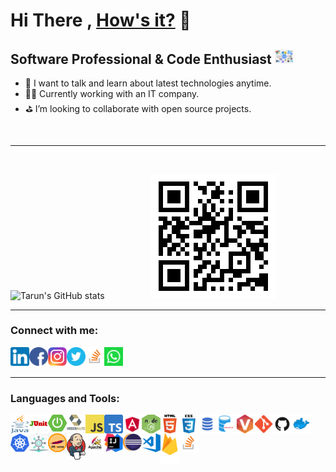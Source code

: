 # Hi There , [How's it?](https://tarun-verma.web.app) 👋

## Software Professional & Code Enthusiast  <img alt="fs" width="30px" src="./images/fullstack.png" />

- 💬 I want to talk and learn about latest technologies anytime.
- 🧑‍💻 Currently working with an IT company.
- ⛳ I’m looking to collaborate with open source projects.
<br/>

---
<br/>

![Tarun's GitHub stats](https://github-readme-stats.vercel.app/api?username=tarunve&theme=flag-india&show_icons=true)&nbsp;&nbsp;&nbsp;&nbsp;&nbsp;&nbsp;&nbsp;&nbsp;&nbsp;&nbsp;&nbsp;&nbsp;&nbsp;&nbsp;&nbsp;&nbsp;&nbsp;&nbsp;
![QR](./images/QR.png)

---

### Connect with me:

<a href="https://www.linkedin.com/in/tarun-verma-4782809a/">
    <img align="left" alt="linkedin" src="./images/linkedin.png" width="30px">
</a>
<a href="https://www.facebook.com/tarun.verma.96/">
    <img align="left" alt="fb" src="./images/facebook.png" width="30px">
</a>
<a href="https://www.instagram.com/tarunverma007/">
    <img align="left" alt="insta" src="./images/instagram.png" width="30px">
</a>
<a href="https://twitter.com/TarunVerma151">
    <img align="left" alt="twitter" src="./images/twitter.png" width="30px">
</a>
<a href="https://stackoverflow.com/users/12943627/tarun-verma">
    <img align="left" alt="stackoverflow" src="./images/stackoverflow.png" width="30px">
</a>
<a href="https://api.whatsapp.com/send/?phone=919996061888">
    <img align="left" alt="whatsapp" src="./images/whatsapp.png" width="30px">
</a>

<br />
<br />

---

### Languages and Tools:

<img align="left" alt="Java" width="30px"  height="30px" src="./images/java.png" />
<img align="left" alt="JUnit" width="30px" src="./images/junit.png" />
<img align="left" alt="SpringBoot" width="30px" src="./images/springboot.png"/>
<img align="left" alt="Hibernate" width="30px" src="./images/hibernate.png"/>
<img align="left" alt="JS" width="30px" src="./images/javascript.png"/>
<img align="left" alt="TS" width="30px" src="./images/typescript.png"/>
<img align="left" alt="Angular" width="30px" src="./images/angular.png"/>
<img align="left" alt="NodeJS" width="30px" src="./images/nodejs.png"/>
<img align="left" alt="HTML" width="30px" src="./images/html.png"/>
<img align="left" alt="CSS" width="30px" src="./images/css.png"/>
<img align="left" alt="SQL" width="30px" src="./images/sql.png"/>
<img align="left" alt="Oracle" width="30px" src="./images/oracle.png"/>
<img align="left" alt="Perforce" width="30px" src="./images/perforce.png"/>
<img align="left" alt="Git" width="30px" src="./images/git.png"/>
<img align="left" alt="Github" width="30px" src="./images/github.png"/>
<img align="left" alt="Docker" width="30px" src="./images/docker.png"/>
<img align="left" alt="Kubernetes" width="30px" src="./images/kubernetes.png"/>
<img align="left" alt="MS" width="30px" src="./images/microservices.png"/>
<img align="left" alt="Maven" width="30px" src="./images/maven.jpg"/>
<img align="left" alt="Jenkins" width="30px" src="./images/jenkins.png"/>
<img align="left" alt="Tomcat" width="30px" src="./images/tomcat.jpeg"/>
<img align="left" alt="IntelliJ" width="30px" src="./images/intellij.png"/>
<img align="left" alt="Eclipse" width="30px" src="./images/eclipse.svg"/>
<img align="left" alt="VS" width="30px" src="./images/visual-studio-code.png"/>
<img align="left" alt="Firebase" width="30px" src="./images/firebase.png"/>
<img align="left" alt="StackOverFlow" width="30px" src="./images/stackoverflow.png"/>

<br />
<br />
<br />
<br />
